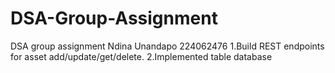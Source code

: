 # DSA-Group-Assignment
DSA group assignment
Ndina Unandapo 224062476
    1.Build REST endpoints for asset add/update/get/delete.
    2.Implemented table database
    
